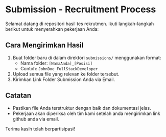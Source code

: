 # Submission - Recruitment Process

Selamat datang di repositori hasil tes rekrutmen. Ikuti langkah-langkah berikut untuk menyerahkan pekerjaan Anda:

## Cara Mengirimkan Hasil
1. Buat folder baru di dalam direktori `submissions/` menggunakan format:
   - Nama folder: `[NamaAnda]_[Posisi]`
   - Contoh: `JohnDoe_FullStackDeveloper`
2. Upload semua file yang relevan ke folder tersebut.
3. Kirimkan Link Folder Submission Anda via Email.

## Catatan
- Pastikan file Anda terstruktur dengan baik dan dokumentasi jelas.
- Pekerjaan akan diperiksa oleh tim kami setelah anda mengirimkan link github anda via email.

Terima kasih telah berpartisipasi!
